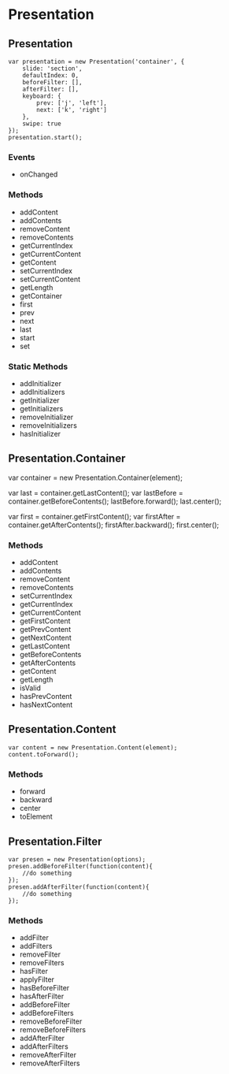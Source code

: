 Presentation
=====================================================



Presentation
-----------------------------------------------------

	var presentation = new Presentation('container', {
		slide: 'section',
		defaultIndex: 0,
		beforeFilter: [],
		afterFilter: [],
		keyboard: {
			prev: ['j', 'left'],
			next: ['k', 'right']
		},
		swipe: true
	});
	presentation.start();


### Events

* onChanged


### Methods

* addContent
* addContents
* removeContent
* removeContents
* getCurrentIndex
* getCurrentContent
* getContent
* setCurrentIndex
* setCurrentContent
* getLength
* getContainer
* first
* prev
* next
* last
* start
* set


### Static Methods

* addInitializer
* addInitializers
* getInitializer
* getInitializers
* removeInitializer
* removeInitializers
* hasInitializer


Presentation.Container
-----------------------------------------------------

var container = new Presentation.Container(element);

var last = container.getLastContent();
var lastBefore = container.getBeforeContents();
lastBefore.forward();
last.center();

var first = container.getFirstContent();
var firstAfter = container.getAfterContents();
firstAfter.backward();
first.center();


### Methods

* addContent
* addContents
* removeContent
* removeContents
* setCurrentIndex
* getCurrentIndex
* getCurrentContent
* getFirstContent
* getPrevContent
* getNextContent
* getLastContent
* getBeforeContents
* getAfterContents
* getContent
* getLength
* isValid
* hasPrevContent
* hasNextContent

Presentation.Content
-----------------------------------------------------

	var content = new Presentation.Content(element);
	content.toForward();

### Methods

* forward
* backward
* center
* toElement

Presentation.Filter
-----------------------------------------------------

	var presen = new Presentation(options);
	presen.addBeforeFilter(function(content){
		//do something
	});
	presen.addAfterFilter(function(content){
		//do something
	});


### Methods

* addFilter
* addFilters
* removeFilter
* removeFilters
* hasFilter
* applyFilter
* hasBeforeFilter
* hasAfterFilter
* addBeforeFilter
* addBeforeFilters
* removeBeforeFilter
* removeBeforeFilters
* addAfterFilter
* addAfterFilters
* removeAfterFilter
* removeAfterFilters
